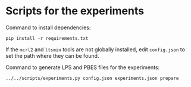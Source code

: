Scripts for the experiments
===

Command to install dependencies:
```
pip install -r requirements.txt
```

If the `mcrl2` and `ltsmin` tools are not globally installed,
edit `config.json` to set the path where they can be found.

Command to generate LPS and PBES files for the experiments:
```
../../scripts/experiments.py config.json experiments.json prepare
```

